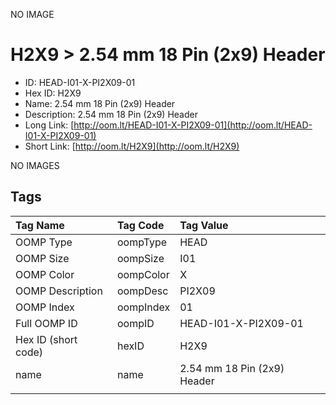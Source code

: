 


  
NO IMAGE  
# H2X9 > 2.54 mm 18 Pin (2x9) Header

- ID: HEAD-I01-X-PI2X09-01
- Hex ID: H2X9
- Name: 2.54 mm 18 Pin (2x9) Header
- Description: 2.54 mm 18 Pin (2x9) Header
- Long Link: [http://oom.lt/HEAD-I01-X-PI2X09-01](http://oom.lt/HEAD-I01-X-PI2X09-01)
- Short Link: [http://oom.lt/H2X9](http://oom.lt/H2X9)
  
NO IMAGES  
## Tags
  

|Tag Name|Tag Code|Tag Value|
| :--- | :--- | :--- |
|OOMP Type|oompType|HEAD|
|OOMP Size|oompSize|I01|
|OOMP Color|oompColor|X|
|OOMP Description|oompDesc|PI2X09|
|OOMP Index|oompIndex|01|
|Full OOMP ID|oompID|HEAD-I01-X-PI2X09-01|
|Hex ID (short code)|hexID|H2X9|
|name|name|2.54 mm 18 Pin (2x9) Header|
||||
